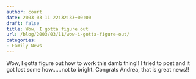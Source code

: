 ```yaml
---
author: court
date: 2003-03-11 22:32:33+00:00
draft: false
title: Wow, I gotta figure out
url: /blog/2003/03/11/wow-i-gotta-figure-out/
categories:
- Family News
---
```


Wow, I gotta figure out how to work this damb thing!!  I tried to post and it got lost some how......not to bright.
Congrats Andrea, that is great news!!
